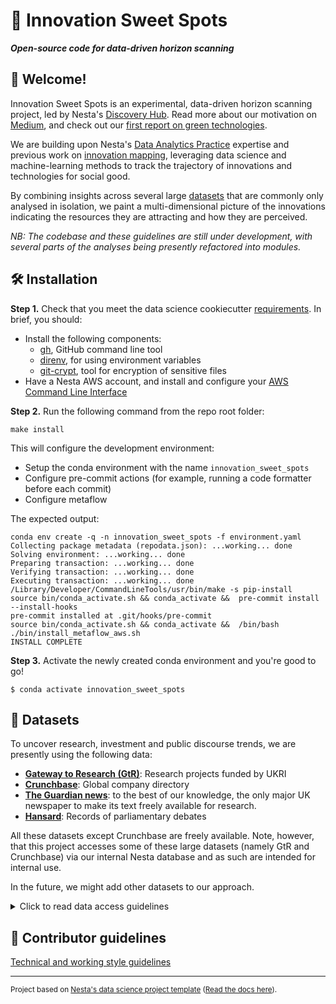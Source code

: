 # :satellite: Innovation Sweet Spots

**_Open-source code for data-driven horizon scanning_**

## :wave: Welcome!

Innovation Sweet Spots is an experimental, data-driven horizon scanning project, led by Nesta's [Discovery Hub](https://www.nesta.org.uk/project/discovery-hub/). Read more about our motivation on [Medium](https://medium.com/@nesta_uk/in-search-of-innovation-sweet-spots-can-data-science-help-us-see-through-tech-hype-1f140f50c18b), and check out our [first report on green technologies](https://www.nesta.org.uk/data-visualisation-and-interactive/innovation-sweet-spots/).

We are building upon Nesta's [Data Analytics Practice](https://www.nesta.org.uk/project/data-analytics/) expertise and previous work on [innovation mapping](https://www.nesta.org.uk/feature/innovation-methods/innovation-mapping/), leveraging data science and machine-learning methods to track the trajectory of innovations and technologies for social good.

By combining insights across several large [datasets](#datasets) that are commonly only analysed in isolation, we paint a multi-dimensional picture of the innovations indicating the resources they are attracting and how they are perceived.

_NB: The codebase and these guidelines are still under development, with several parts of the analyses being presently refactored into modules._

## :hammer_and_wrench: Installation

**Step 1.** Check that you meet the data science cookiecutter [requirements](http://nestauk.github.io/ds-cookiecutter). In brief, you should:

- Install the following components:
  - [gh](https://formulae.brew.sh/formula/gh), GitHub command line tool
  - [direnv](https://formulae.brew.sh/formula/direnv#default), for using environment variables
  - [git-crypt](https://github.com/AGWA/git-crypt/blob/master/INSTALL.md#installing-on-mac-os-x), tool for encryption of sensitive files
- Have a Nesta AWS account, and install and configure your [AWS Command Line Interface](https://docs.aws.amazon.com/polly/latest/dg/setup-aws-cli.html)

**Step 2.** Run the following command from the repo root folder:

```
make install
```

This will configure the development environment:

- Setup the conda environment with the name `innovation_sweet_spots`
- Configure pre-commit actions (for example, running a code formatter before each commit)
- Configure metaflow

The expected output:

```
conda env create -q -n innovation_sweet_spots -f environment.yaml
Collecting package metadata (repodata.json): ...working... done
Solving environment: ...working... done
Preparing transaction: ...working... done
Verifying transaction: ...working... done
Executing transaction: ...working... done
/Library/Developer/CommandLineTools/usr/bin/make -s pip-install
source bin/conda_activate.sh && conda_activate &&  pre-commit install --install-hooks
pre-commit installed at .git/hooks/pre-commit
source bin/conda_activate.sh && conda_activate &&  /bin/bash ./bin/install_metaflow_aws.sh
INSTALL COMPLETE
```

**Step 3.** Activate the newly created conda environment and you're good to go!

```shell
$ conda activate innovation_sweet_spots
```

## :floppy_disk: Datasets

To uncover research, investment and public discourse trends, we are presently using the following data:

- **[Gateway to Research (GtR)](https://gtr.ukri.org/)**: Research projects funded by UKRI
- **[Crunchbase](https://crunchbase.com/)**: Global company directory
- **[The Guardian news](https://open-platform.theguardian.com/)**: to the best of our knowledge, the only major UK newspaper to make its text freely available for research.
- **[Hansard](https://zenodo.org/record/4066772#.YXCN1kbYrlw)**: Records of parliamentary debates

All these datasets except Crunchbase are freely available. Note, however, that this project accesses some of these large datasets (namely GtR and Crunchbase) via our internal Nesta database and as such are intended for internal use.

In the future, we might add other datasets to our approach.

<details>
  <summary>Click to read data access guidelines</summary>

### Research project and company data

To download GtR and Crunchbase datasets from Nesta database, you will first need to decrypt the config files (if you don't have the key, reach out to Karlis).

```shell
$ git stash
$ git-crypt unlock /path/to/key
```

The most recent version of the Gateway to Research (GtR) and Crunchbase datasets can then be fetched by running the command below. Note that you need to be connected via Nesta's VPN when accessing the database.

```shell
$ python innovation_sweet_spots/pipeline/fetch_daps1_data/flow.py --no-pylint --environment=conda run
```

### The Guardian news

We are using Guardian API to search for articles with specific key terms. For accessing the API, you you'll need to proceed as follows:

- Request an API key from Guardian website ([see here](https://open-platform.theguardian.com/documentation/))
- Store it somewhere safe on your local machine (outside the repo) in a `.txt` file
- Specify the path to this file in `.env` file, by adding a new line with `export GUARDIAN_API_KEY=path/to/file`
- Use the functions in `innovation_sweet_spots.getters.guardian`

To see examples of using our public discourse analysis tools, check `innovation_sweet_spots/analysis/examples/public_discourse_analysis`.

### Hansard

Coming soon...

  </details>

## :handshake: Contributor guidelines

[Technical and working style guidelines](https://github.com/nestauk/ds-cookiecutter/blob/master/GUIDELINES.md)

---

<small><p>Project based on <a target="_blank" href="https://github.com/nestauk/ds-cookiecutter">Nesta's data science project template</a>
(<a href="http://nestauk.github.io/ds-cookiecutter">Read the docs here</a>).
</small>
